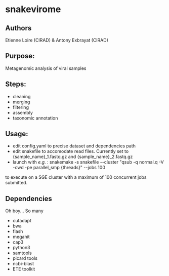 # snakevirome

## Authors
Etienne Loire (CIRAD) & Antony Exbrayat (CIRAD)

## Purpose:

Metagenomic analysis of viral samples

## Steps:

* cleaning
* merging
* filtering
* assembly
* taxonomic annotation 

## Usage:

* edit config.yaml to precise dataset and dependencies path
* edit snakefile to accomodate read files. Currently set to {sample_name}_1.fastq.gz and {sample_name}_2.fastq.gz
* launch with *e.g.* :
snakemake -s snakefile --cluster "qsub -q normal.q -V -cwd -pe parallel_smp {threads}" --jobs 100

to execute on a SGE cluster with a maximum of 100 concurrent jobs submitted. 


## Dependencies

Oh boy... So many
* cutadapt
* bwa
* flash
* megahit
* cap3
* python3
* samtools
* picard tools
* ncbi-blast
* ETE toolkit

